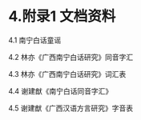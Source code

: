 # 4.附录1 文档资料

4.1 南宁白话童谣

4.2 林亦《广西南宁白话研究》同音字汇

4.3 林亦《广西南宁白话研究》词汇表

4.4 谢建猷《南宁白话同音字汇》

4.5 谢建猷《广西汉语方言研究》字音表